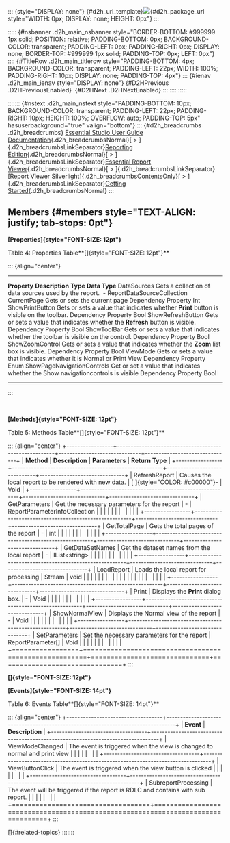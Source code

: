 ::: {style="DISPLAY: none"}
[](ms-xhelp:///?Id=d2h_url_template){#d2h_url_template}![](!package_url!){#d2h_package_url style="WIDTH: 0px; DISPLAY: none; HEIGHT: 0px"}
:::

::::: {#nsbanner .d2h_main_nsbanner style="BORDER-BOTTOM: #999999 1px solid; POSITION: relative; PADDING-BOTTOM: 0px; BACKGROUND-COLOR: transparent; PADDING-LEFT: 0px; PADDING-RIGHT: 0px; DISPLAY: none; BORDER-TOP: #999999 1px solid; PADDING-TOP: 0px; LEFT: 0px"}
:::: {#TitleRow .d2h_main_titlerow style="PADDING-BOTTOM: 4px; BACKGROUND-COLOR: transparent; PADDING-LEFT: 22px; WIDTH: 100%; PADDING-RIGHT: 10px; DISPLAY: none; PADDING-TOP: 4px"}
::: {#ienav .d2h_main_ienav style="DISPLAY: none"}
[](ms-xhelp:///?Id=919156eb-202b-440b-aee0-107d9f8589ce){#D2HPrevious .D2HPreviousEnabled}  [](ms-xhelp:///?Id=6a593407-7c45-4c0a-98e0-797dd2d71dde){#D2HNext .D2HNextEnabled}
:::
::::
:::::

::::::: {#nstext .d2h_main_nstext style="PADDING-BOTTOM: 10px; BACKGROUND-COLOR: transparent; PADDING-LEFT: 22px; PADDING-RIGHT: 10px; HEIGHT: 100%; OVERFLOW: auto; PADDING-TOP: 5px" hasuserbackground="true" valign="bottom"}
::: {#d2h_breadcrumbs .d2h_breadcrumbs}
[Essential Studio User Guide Documentation](ms-xhelp:///?Id=12457748-09e3-4d74-a240-8e049cedf030){.d2h_breadcrumbsNormal}[ \> ]{.d2h_breadcrumbsLinkSeparator}[Reporting Edition](ms-xhelp:///?Id=027aa5b6-6676-4f93-ad23-c20e8c45792e){.d2h_breadcrumbsNormal}[ \> ]{.d2h_breadcrumbsLinkSeparator}[Essential Report Viewer](ms-xhelp:///?Id=35081cc7-4b81-4ef5-97d2-894ad584b907){.d2h_breadcrumbsNormal}[ \> ]{.d2h_breadcrumbsLinkSeparator}[Report Viewer Silverlight]{.d2h_breadcrumbsContentsOnly}[ \> ]{.d2h_breadcrumbsLinkSeparator}[Getting Started](ms-xhelp:///?Id=7a4490f0-f444-4f6b-b376-4bba56a9eb03){.d2h_breadcrumbsNormal}
:::

## Members {#members style="TEXT-ALIGN: justify; tab-stops: 0pt"}

**[Properties]{style="FONT-SIZE: 12pt"}**

Table 4: Properties Table**[]{style="FONT-SIZE: 12pt"}**

::: {align="center"}
  ---------------------------- ----------------------------------------------------------------------------------------- --------------------- ----------------------------
  **Property**                 **Description**                                                                           **Type**              **Data Type**
  DataSources                  Gets a collection of data sources used by the report.                                      -                    ReportDataSourceCollection
  CurrentPage                  Gets or sets the current page                                                             Dependency Property   Int
  ShowPrintButton              Gets or sets a value that indicates whether **Print** button is visible on the toolbar.   Dependency Property   Bool
  ShowRefreshButton            Gets or sets a value that indicates whether the **Refresh** button is visible.            Dependency Property   Bool
  ShowToolBar                  Gets or sets a value that indicates whether the toolbar is visible on the control.        Dependency Property   Bool
  ShowZoomControl              Gets or sets a value that indicates whether the **Zoom** list box is visible.             Dependency Property   Bool
  ViewMode                     Gets or sets a value that indicates whether it is Normal or Print View                    Dependency Property   Enum
  ShowPageNavigationControls   Get or set a value that indicates whether the Show navigationcontrols is visible          Dependency Property   Bool
  ---------------------------- ----------------------------------------------------------------------------------------- --------------------- ----------------------------
:::

 

**[Methods]{style="FONT-SIZE: 12pt"}**

Table 5: Methods Table**[]{style="FONT-SIZE: 12pt"}**

::: {align="center"}
+-----------------+-------------------------------------------------------+------------------------------+-------------------------------+
| **Method**      | **Description**                                       | **Parameters**               | **Return Type**               |
+-----------------+-------------------------------------------------------+------------------------------+-------------------------------+
| RefreshReport   | Causes the local report to be rendered with new data. | [ ]{style="COLOR: #c00000"}- | Void                          |
+-----------------+-------------------------------------------------------+------------------------------+-------------------------------+
| GetParameters   | Get the necessary parameters for the report           | \-                           | ReportParameterInfoCollection |
|                 |                                                       |                              |                               |
|                 |                                                       |                              |                               |
+-----------------+-------------------------------------------------------+------------------------------+-------------------------------+
| GetTotalPage    | Gets the total pages of the report                    | \-                           | int                           |
|                 |                                                       |                              |                               |
|                 |                                                       |                              |                               |
+-----------------+-------------------------------------------------------+------------------------------+-------------------------------+
| GetDataSetNames | Get the dataset names from the local report           | \-                           | IList\<string\>               |
|                 |                                                       |                              |                               |
|                 |                                                       |                              |                               |
+-----------------+-------------------------------------------------------+------------------------------+-------------------------------+
| LoadReport      | Loads the local report for processing                 | Stream                       | void                          |
|                 |                                                       |                              |                               |
|                 |                                                       |                              |                               |
|                 |                                                       |                              |                               |
|                 |                                                       |                              |                               |
+-----------------+-------------------------------------------------------+------------------------------+-------------------------------+
| Print           | Displays the **Print** dialog box.                    | \-                           | Void                          |
|                 |                                                       |                              |                               |
|                 |                                                       |                              |                               |
+-----------------+-------------------------------------------------------+------------------------------+-------------------------------+
| ShowNormalView  | Displays the Normal view of the report                | \-                           | Void                          |
|                 |                                                       |                              |                               |
|                 |                                                       |                              |                               |
+-----------------+-------------------------------------------------------+------------------------------+-------------------------------+
| SetParameters   | Set the necessary parameters for the report           | ReportParameter\[\]          | Void                          |
|                 |                                                       |                              |                               |
|                 |                                                       |                              |                               |
+=================+=======================================================+==============================+===============================+
:::

**[]{style="FONT-SIZE: 12pt"}** 

**[Events]{style="FONT-SIZE: 14pt"}**

Table 6: Events Table**[]{style="FONT-SIZE: 14pt"}**

::: {align="center"}
+-----------------------------------+---------------------------------------------------------------------------------+
| **Event**                         | **Description**                                                                 |
+-----------------------------------+---------------------------------------------------------------------------------+
| ViewModeChanged                   | The event is triggered when the view is changed to normal and print view        |
|                                   |                                                                                 |
|                                   |                                                                                 |
+-----------------------------------+---------------------------------------------------------------------------------+
| ViewButtonClick                   | The event is triggered when the view button is clicked                          |
|                                   |                                                                                 |
|                                   |                                                                                 |
+-----------------------------------+---------------------------------------------------------------------------------+
| SubreportProcessing               | The event will be triggered if the report is RDLC and contains with sub report. |
|                                   |                                                                                 |
|                                   |                                                                                 |
+===================================+=================================================================================+
:::

[]{#related-topics}
:::::::
